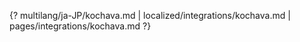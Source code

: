 {? multilang/ja-JP/kochava.md | localized/integrations/kochava.md | pages/integrations/kochava.md ?}

